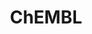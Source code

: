 ---
bigquery: https://console.cloud.google.com/bigquery?p=patents-public-data&d=ebi_chembl&page=dataset
citation: '"The ChEMBL database in 2017." Anna Gaulton, Anne Hersey, Michał Nowotka,
  A Patrícia Bento, Jon Chambers, David Mendez, Prudence Mutowo, Francis Atkinson,
  Louisa J Bellis, Elena Cibrián-Uhalte, Mark Davies, Nathan Dedman, Anneli Karlsson,
  María Paula Magariños, John P Overington, George Papadatos, Ines Smit, Andrew R
  Leach Nucleic acids Research (2017) 45 (Database Issue), D945-D954'
contributors: European Bioinformatics Institute
cost: None
description: ChEMBL Data is a manually curated database of small molecules used in
  drug discovery, including information about existing patented drugs.
documentation: 'schema: https://www.ebi.ac.uk/chembl/db_schema


  '
last_edit: 04/07/2022, 17:59:31
location: https://console.cloud.google.com/marketplace/product/google_patents_public_datasets/chembl
maintained_by: EMBL-EBI, an outstation of European Molecular Biology Laboratory
related_publications: '

  ChEMBL: towards direct deposition of bioassay data.


  Mendez D, Gaulton A, Bento AP, Chambers J, De Veij M, Félix E, Magariños MP, Mosquera
  JF, Mutowo P, Nowotka M, Gordillo-Marañón M, Hunter F, Junco L, Mugumbate G, Rodriguez-Lopez
  M, Atkinson F, Bosc N, Radoux CJ, Segura-Cabrera A, Hersey A, Leach AR.


  — Nucleic Acids Res. 2019; 47(D1):D930-D940. doi: 10.1093/nar/gky1075

  '
schema_fields:
- year
- cell_source_tissue
- cx_most_bpka
- level5
- dosage_form
- doi
- ref_type
- normal_range_max
- assay_strain
- natural_product
- ap_id
- who_extra
- disease_efficacy
- published_value
- ridx
- cell_source_tax_id
- domain_type
- curation_comment
- trade_name
- journal
- strength
- record_id
- who_name
- level4_description
- psa
- level1_description
- subgroup
- irac_code
- warning_type
- warning_description
- bao_format
- mc_target_type
- creation_date
- log_id
- biocomp_id
- warning_class
- hrac_class_id
- ass_cls_map_id
- met_id
- cx_logd
- stem
- compound_key
- protclasssyn_id
- num_ro5_violations
- src_id
- type
- actsm_id
- assay_category
- mechanism_comment
- active_ingredient
- relationship
- withdrawn_flag
- protein_class_desc
- action_type
- idx
- major_class
- selectivity_comment
- withdrawn_year
- formulation_id
- acd_logd
- targcomp_id
- protein_class_id
- bei
- last_page
- standard_text_value
- route
- l8
- published_type
- domain_id
- sequence
- qed_weighted
- end_position
- parent_molregno
- therapeutic_flag
- name
- l1
- data_validity_comment
- cell_name
- pathway_key
- submission_date
- standard_inchi
- usan_stem_id
- uberon_id
- cx_logp
- authors
- num_lipinski_ro5_violations
- assay_source
- ref_url
- priority
- tid_fixed
- component_type
- alert_id
- issue
- mecref_id
- cpd_str_alert_id
- tissue_id
- bto_id
- caloha_id
- metref_id
- src_assay_id
- co_stem_id
- mechanism_of_action
- helm_notation
- assay_desc
- hbd_lipinski
- title
- full_molformula
- full_mwt
- go_id
- molregno
- doc_id
- smarts
- toid
- assay_subcellular_fraction
- parent_id
- relation
- ddd_comment
- atc_code
- comp_class_id
- assay_tax_id
- tbl
- prediction_method
- target_mapping
- assay_type
- binding_site_comment
- dosed_ingredient
- mc_organism
- metabolite_record_id
- max_phase_for_ind
- level2_description
- inorganic_flag
- warning_id
- level3
- previous_company
- max_phase
- species_group_flag
- patent_use_code
- ad_type
- site_residues
- rgid
- warnref_id
- canonical_smiles
- molsyn_id
- molecular_species
- structure_type
- alogp
- parameter_type
- mw_freebase
- heavy_atoms
- target_desc
- curated_by
- mol_hrac_id
- cl_lincs_id
- ddd_value
- comp_go_id
- compd_id
- usan_stem_definition
- drug_record_id
- approval_date
- stat
- enzyme_name
- smid
- units
- usan_stem
- ingredient
- oral
- active_molregno
- class_level
- ddd_id
- label
- level2
- activity_id
- volume
- standard_relation
- parameter_value
- standard_inchi_key
- parenteral
- frac_code
- std_act_id
- ro3_pass
- patent_no
- abstract
- predbind_id
- nda_type
- comments
- compsyn_id
- level4
- standard_type
- tax_id
- le
- hba
- assay_cell_type
- molfile
- relationship_type
- molecular_mechanism
- standard_flag
- potential_duplicate
- component_synonym
- synonyms
- molecule_type
- indref_id
- confidence
- src_compound_id
- normal_range_min
- qudt_units
- hrac_code
- l5
- patent_id
- class_type
- last_active
- source
- parent_go_id
- lle
- level1
- aidx
- bao_endpoint
- mec_id
- orig_description
- chebi_par_id
- upper_value
- met_comment
- path
- company
- src_short_name
- level3_description
- drug_product_flag
- l7
- product_id
- text_value
- alert_name
- l3
- acd_logp
- usan_year
- ddd_units
- standard_value
- relationship_desc
- polymer_flag
- black_box_warning
- withdrawn_class
- met_conversion
- annotation
- indication_class
- bao_id
- as_id
- job_id
- homologue
- warning_year
- definition
- confidence_score
- domain_description
- publication_number
- target_type
- prod_pat_id
- mc_tax_id
- pref_name
- accession
- cx_most_apka
- sitecomp_id
- pubmed_id
- assay_organism
- src_description
- entity_id
- status
- stem_class
- description
- hba_lipinski
- efo_term
- clo_id
- acd_most_apka
- prodrug
- usan_substem
- withdrawn_country
- db_version
- version
- activity_comment
- enzyme_tid
- assay_test_type
- domain_name
- efo_id
- downgraded
- cidx
- isoform
- mw_monoisotopic
- compound_name
- result_flag
- mutation
- l6
- assay_id
- standard_upper_value
- updated_by
- assay_tissue
- l2
- sequence_md5sum
- component_id
- substrate_record_id
- mesh_heading
- frac_class_id
- l4
- short_name
- organism
- doc_type
- updated_on
- uo_units
- source_domain_id
- res_stem_id
- site_id
- ddd_admr
- targrel_id
- activity_count
- rtb
- sei
- mesh_id
- site_name
- first_page
- assay_class_id
- ref_id
- cell_source_organism
- cell_description
- published_units
- mc_target_accession
- standard_units
- withdrawn_reason
- hbd
- drugind_id
- mol_atc_id
- chembl_id
- entity_type
- first_in_class
- applicant_full_name
- alert_set_id
- irac_class_id
- mol_irac_id
- pchembl_value
- topical
- delist_flag
- pathway_id
- num_alerts
- drug_substance_flag
- oc_id
- protein_class_synonym
- assay_param_id
- aspect
- acd_most_bpka
- tid
- mol_frac_id
- cell_ontology_id
- warning_country
- direct_interaction
- cell_id
- aromatic_rings
- cellosaurus_id
- country
- set_name
- research_stem
- variant_id
- related_tid
- patent_expire_date
- value
- mc_target_name
- first_approval
- start_position
- published_relation
- chirality
- parent_type
- syn_type
- db_source
- availability_type
- innovator_company
shortname: chembl
tags:
- biotechnology
- health
- chemical
- bioinformatics
- medical
terms_of_use: CC BY-SA 3.0
title: ChEMBL
uuid: e232a192-965c-4ec9-904c-155b6dfe56c5
---